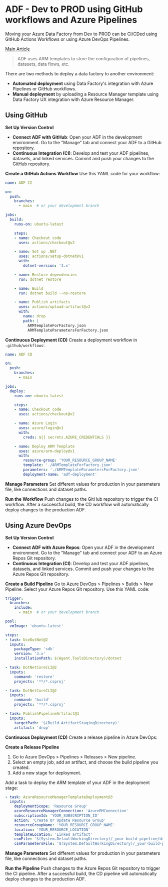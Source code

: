 

# ADF -  Dev to PROD using GitHub workflows and Azure Pipelines

Moving your Azure Data Factory from Dev to PROD can be CI/CDed using GitHub Actions Workflows or using Azure DevOps Pipelines.

[Main Article](https://learn.microsoft.com/en-us/azure/data-factory/continuous-integration-delivery)

> ADF uses ARM templates to store the configuration of pipelines, datasets, data flows, etc.

There are two methods to deploy a data factory to another environment:

- **Automated deployment** using Data Factory's integration with Azure Pipelines or GitHub workflows.
- **Manual deployment** by uploading a Resource Manager template using Data Factory UX integration with Azure Resource Manager.

## Using GitHub

**Set Up Version Control**
- **Connect ADF with GitHub**: Open your ADF in the development environment. Go to the "Manage" tab and connect your ADF to a GitHub repository.
- **Continuous Integration (CI)**: Develop and test your ADF pipelines, datasets, and linked services. Commit and push your changes to the GitHub repository.

**Create a GitHub Actions Workflow**
Use this YAML code for your workflow:

```yaml
name: ADF CI

on:
  push:
    branches:
      - main  # or your development branch

jobs:
  build:
    runs-on: ubuntu-latest

    steps:
    - name: Checkout code
      uses: actions/checkout@v2

    - name: Set up .NET
      uses: actions/setup-dotnet@v1
      with:
        dotnet-version: '3.x'

    - name: Restore dependencies
      run: dotnet restore

    - name: Build
      run: dotnet build --no-restore

    - name: Publish artifacts
      uses: actions/upload-artifact@v2
      with:
        name: drop
        path: |
          ARMTemplateForFactory.json
          ARMTemplateParametersForFactory.json
```

**Continuous Deployment (CD)**
Create a deployment workflow in `.github/workflows`:

```yaml
name: ADF CD

on:
  push:
    branches:
      - main

jobs:
  deploy:
    runs-on: ubuntu-latest

    steps:
    - name: Checkout code
      uses: actions/checkout@v2

    - name: Azure Login
      uses: azure/login@v1
      with:
        creds: ${{ secrets.AZURE_CREDENTIALS }}

    - name: Deploy ARM Template
      uses: azure/arm-deploy@v1
      with:
        resource-group: 'YOUR_RESOURCE_GROUP_NAME'
        template: './ARMTemplateForFactory.json'
        parameters: './ARMTemplateParametersForFactory.json'
        deployment-name: 'adf-deployment'
```

**Manage Parameters**
Set different values for production in your parameters file, like connections and dataset paths.

**Run the Workflow**
Push changes to the GitHub repository to trigger the CI workflow. After a successful build, the CD workflow will automatically deploy changes to the production ADF.

## Using Azure DevOps

**Set Up Version Control**
- **Connect ADF with Azure Repos**: Open your ADF in the development environment. Go to the "Manage" tab and connect your ADF to an Azure Repos Git repository.
- **Continuous Integration (CI)**: Develop and test your ADF pipelines, datasets, and linked services. Commit and push your changes to the Azure Repos Git repository.

**Create a Build Pipeline**
Go to Azure DevOps > Pipelines > Builds > New Pipeline. Select your Azure Repos Git repository. Use this YAML code:

```yaml
trigger:
  branches:
    include:
      - main  # or your development branch

pool:
  vmImage: 'ubuntu-latest'

steps:
- task: UseDotNet@2
  inputs:
    packageType: 'sdk'
    version: '3.x'
    installationPath: $(Agent.ToolsDirectory)/dotnet

- task: DotNetCoreCLI@2
  inputs:
    command: 'restore'
    projects: '**/*.csproj'

- task: DotNetCoreCLI@2
  inputs:
    command: 'build'
    projects: '**/*.csproj'

- task: PublishPipelineArtifact@1
  inputs:
    targetPath: '$(Build.ArtifactStagingDirectory)'
    artifact: 'drop'
```

**Continuous Deployment (CD)**
Create a release pipeline in Azure DevOps:

**Create a Release Pipeline**
1. Go to Azure DevOps > Pipelines > Releases > New pipeline.
2. Select an empty job, add an artifact, and choose the build pipeline you created.
3. Add a new stage for deployment.

Add a task to deploy the ARM template of your ADF in the deployment stage:

```yaml
- task: AzureResourceManagerTemplateDeployment@3
  inputs:
    deploymentScope: 'Resource Group'
    azureResourceManagerConnection: 'AzureRMConnection'
    subscriptionId: 'YOUR_SUBSCRIPTION_ID'
    action: 'Create Or Update Resource Group'
    resourceGroupName: 'YOUR_RESOURCE_GROUP_NAME'
    location: 'YOUR_RESOURCE_LOCATION'
    templateLocation: 'Linked artifact'
    csmFile: '$(System.DefaultWorkingDirectory)/_your-build-pipeline/drop/ARMTemplateForFactory.json'
    csmParametersFile: '$(System.DefaultWorkingDirectory)/_your-build-pipeline/drop/ARMTemplateParametersForFactory.json'
```

**Manage Parameters**
Set different values for production in your parameters file, like connections and dataset paths.

**Run the Pipeline**
Push changes to the Azure Repos Git repository to trigger the CI pipeline. After a successful build, the CD pipeline will automatically deploy changes to the production ADF.